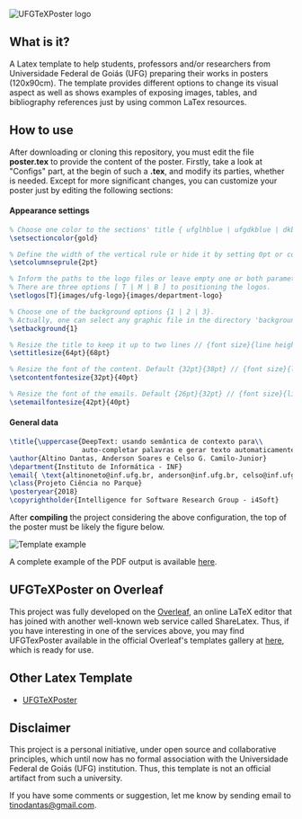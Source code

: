 ![UFGTeXPoster logo](https://raw.githubusercontent.com/altinodantas/ufgtexposter/master/images/ufgtexposter.png)

## What is it?
A Latex template to help students, professors and/or researchers from Universidade Federal de Goiás (UFG) preparing their works in posters (120x90cm). The template provides different options to change its visual aspect as well as shows examples of exposing images, tables, and bibliography references just by using common LaTex resources.

## How to use
After downloading or cloning this repository, you must edit the file **poster.tex** to provide the content of the poster. Firstly, take a look at "Configs" part, at the begin of such a **.tex**, and modify its parties, whether is needed. Except for more significant changes, you can customize your poster just by editing the following sections: 
  
  #### Appearance settings
  ```tex
  % Choose one color to the sections' title { ufglhblue | ufgdkblue | dkblue | black | gold }.
  \setsectioncolor{gold} 

  % Define the width of the vertical rule or hide it by setting 0pt or commenting the following command.  
  \setcolumnseprule{2pt}

  % Inform the paths to the logo files or leave empty one or both parameters. 
  % There are three options [ T | M | B ] to positioning the logos. 
  \setlogos[T]{images/ufg-logo}{images/department-logo}

  % Choose one of the background options {1 | 2 | 3}. 
  % Actually, one can select any graphic file in the directory 'backgrounds'. 
  \setbackground{1}

  % Resize the title to keep it up to two lines // {font size}{line height}
  \settitlesize{64pt}{68pt}

  % Resize the font of the content. Default {32pt}{38pt} // {font size}{line height}
  \setcontentfontesize{32pt}{40pt}
  
  % Resize the font of the emails. Default {26pt}{32pt} // {font size}{line height}
  \setemailfontesize{42pt}{40pt}
  ```
  #### General data
  ```tex
  \title{\uppercase{DeepText: usando semântica de contexto para\\ 
                    auto-completar palavras e gerar texto automaticamente}} 
  \author{Altino Dantas, Anderson Soares e Celso G. Camilo-Junior} 
  \department{Instituto de Informática - INF}
  \email{ \text{altinoneto@inf.ufg.br, anderson@inf.ufg.br, celso@inf.ufg.br} }
  \class{Projeto Ciência no Parque}
  \posteryear{2018}
  \copyrightholder{Intelligence for Software Research Group - i4Soft}
  ```
After **compiling** the project considering the above configuration, the top of the poster must be likely the figure below.  
  
  ![Template example](https://raw.githubusercontent.com/altinodantas/ufgtexposter/master/images/example.PNG)

A complete example of the PDF output is available [here](https://github.com/altinodantas/ufgtexposter/blob/master/images/template.png).

## UFGTeXPoster on Overleaf
This project was fully developed on the [Overleaf](https://www.overleaf.com), an online LaTeX editor that has joined with another well-known web service called ShareLatex. Thus, if you have interesting in one of the services above, you may find UFGTexPoster available in the official Overleaf's templates gallery at [here](https://www.overleaf.com/latex/templates/poster-ufg/rjwsyhyhkkfk), which is ready for use.

## Other Latex Template

- [UFGTeXPoster](https://github.com/deuslirio/UFGTeX-Presentation)

## Disclaimer

This project is a personal initiative, under open source and collaborative principles, which until now has no formal association with the Universidade Federal de Goiás (UFG) institution. Thus, this template is not an official artifact from such a university.

If you have some comments or suggestion, let me know by sending email to tinodantas@gmail.com.
